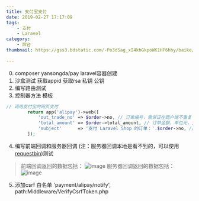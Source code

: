 ```yaml
---
title: 支付宝支付
date: 2019-02-27 17:17:09
tags: 
    - 支付   
    - Laravel
category:
    - 后台
thumbnail: https://gss3.bdstatic.com/-Po3dSag_xI4khGkpoWK1HF6hhy/baike/crop%3D80%2C0%2C519%2C343%3Bc0%3Dbaike80%2C5%2C5%2C80%2C26/sign=aea19f4ed839b600598155f7d4680506/5882b2b7d0a20cf48ac262727b094b36adaf99c9.jpg
    
---
```

0. composer yansongda/pay  laravel容器创建
1. 沙盒测试 获取appid 获取rsa 私钥 公钥
2. 编写路由测试
3. 控制器方法 模板
``` php
// 调用支付宝的网页支付
        return app('alipay')->web([
            'out_trade_no' => $order->no, // 订单编号，需保证在商户端不重复
            'total_amount' => $order->total_amount, // 订单金额，单位元，支持小数点后两位
            'subject'      => '支付 Laravel Shop 的订单：'.$order->no, // 订单标题
        ]);
```
4. 编写前端回调和服务器回调 (注：服务器回调本地是看不到的，可以使用[requestbin]( http://requestbin.leo108.com/))测试
<!-- more -->
> 前端回调返回的数据包括：
![image](https://iocaffcdn.phphub.org/uploads/images/201806/04/5320/LxgvOOptUG.png?imageView2/2/w/1240/h/0)
服务器回调返回的数据包括：
![image](https://iocaffcdn.phphub.org/uploads/images/201806/04/5320/zWrduTvrNx.png?imageView2/2/w/1240/h/0)

5. 添加csrf 白名单 'payment/alipay/notify',  path:Middleware/VerifyCsrfToken.php
